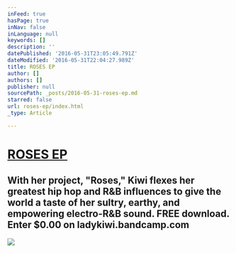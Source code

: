 ```yaml
---
inFeed: true
hasPage: true
inNav: false
inLanguage: null
keywords: []
description: ''
datePublished: '2016-05-31T23:05:49.791Z'
dateModified: '2016-05-31T22:04:27.989Z'
title: ROSES EP
author: []
authors: []
publisher: null
sourcePath: _posts/2016-05-31-roses-ep.md
starred: false
url: roses-ep/index.html
_type: Article

---
```

[][0]

# [ROSES EP][0]

## With her project, "Roses," Kiwi flexes her greatest hip hop and R&B influences to give the world a taste of her sultry, earthy, and empowering electro-R&B sound. FREE download. Enter $0.00 on ladykiwi.bandcamp.com
![](https://the-grid-user-content.s3-us-west-2.amazonaws.com/a0905725-d0c8-4ac2-8eb5-01c726b4b850.jpg)

[0]: http://ladykiwi.bandcamp.com/releases